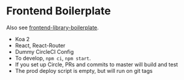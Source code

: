 # Frontend Boilerplate

Also see [frontend-library-boilerplate](https://github.com/jane/frontend-library-boilerplate).

* Koa 2
* React, React-Router
* Dummy CircleCI Config
* To develop, `npm ci`, `npm start`.
* If you set up Circle, PRs and commits to master will build and test
* The prod deploy script is empty, but will run on git tags
